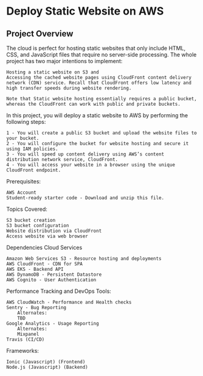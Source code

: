 # Deploy Static Website on AWS
## Project Overview

The cloud is perfect for hosting static websites that only include HTML, CSS, and JavaScript files that require no server-side processing. The whole project has two major intentions to implement:

    Hosting a static website on S3 and
    Accessing the cached website pages using CloudFront content delivery network (CDN) service. Recall that CloudFront offers low latency and high transfer speeds during website rendering.

    Note that Static website hosting essentially requires a public bucket, whereas the CloudFront can work with public and private buckets.

In this project, you will deploy a static website to AWS by performing the following steps:

    1 - You will create a public S3 bucket and upload the website files to your bucket.
    2 - You will configure the bucket for website hosting and secure it using IAM policies.
    3 - You will speed up content delivery using AWS’s content distribution network service, CloudFront.
    4 - You will access your website in a browser using the unique CloudFront endpoint.

Prerequisites:

    AWS Account
    Student-ready starter code - Download and unzip this file.

Topics Covered:

    S3 bucket creation
    S3 bucket configuration
    Website distribution via CloudFront
    Access website via web browser

Dependencies
Cloud Services

    Amazon Web Services S3 - Resource hosting and deployments
    AWS CloudFront - CDN for SPA
    AWS EKS - Backend API
    AWS DynamoDB - Persistent Datastore
    AWS Cognito - User Authentication

Performance Tracking and DevOps Tools:

    AWS CloudWatch - Performance and Health checks
    Sentry - Bug Reporting
        Alternates:
        TBD
    Google Analytics - Usage Reporting
        Alternates:
        Mixpanel
    Travis (CI/CD)

Frameworks:

    Ionic (Javascript) (Frontend)
    Node.js (Javascript) (Backend)

